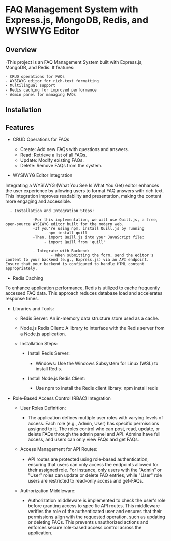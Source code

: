 # FAQ Management System with Express.js, MongoDB, Redis, and WYSIWYG Editor

## Overview

-This project is an FAQ Management System built with Express.js, MongoDB, and Redis. It features:

    - CRUD operations for FAQs
    - WYSIWYG editor for rich-text formatting
    - Multilingual support
    - Redis caching for improved performance
    - Admin panel for managing FAQs

## Installation



## Features

- CRUD Operations for FAQs

    - Create: Add new FAQs with questions and answers.
    - Read: Retrieve a list of all FAQs.
    - Update: Modify existing FAQs.
    - Delete: Remove FAQs from the system.


-  WYSIWYG Editor Integration

Integrating a WYSIWYG (What You See Is What You Get) editor enhances the user experience by allowing users to format FAQ answers with rich text. This integration improves readability and presentation, making the content more engaging and accessible.

      - Installation and Integration Steps:
                
                -For this implementation, we will use Quill.js, a free, open-source WYSIWYG editor built for the modern web.
                -If you're using npm, install Quill.js by running
                     - npm install quill
                -Then, import Quill.js into your JavaScript file:
                     - import Quill from 'quill'
            
                - Integrate with Backend:
                        - When submitting the form, send the editor's content to your backend (e.g., Express.js) via an API endpoint.   Ensure that your backend is configured to handle HTML content appropriately.

- Redis Caching

To enhance application performance, Redis is utilized to cache frequently accessed FAQ data. This approach reduces database load and accelerates response times.

- Libraries and Tools:
   - Redis Server: An in-memory data structure store used as a cache.
   - Node.js Redis Client: A library to interface with the Redis server from a Node.js application.

    - Installation Steps:

       - Install Redis Server:

            - Windows: Use the Windows Subsystem for Linux (WSL) to install Redis.

        - Install Node.js Redis Client:

            - Use npm to install the Redis client library: npm install redis

- Role-Based Access Control (RBAC) Integration

    - User Roles Definition:

        - The application defines multiple user roles with varying levels of access. Each role (e.g., Admin, User) has specific permissions assigned to it. The roles control who can post, read, update, or delete FAQs through the admin panel and API. Admins have full access, and users can only view FAQs and get FAQs.

    - Access Management for API Routes:

        - API routes are protected using role-based authentication, ensuring that users can only access the endpoints allowed for their assigned role. For instance, only users with the "Admin" or "User" roles can update or delete FAQ entries, while "User" role users are restricted to read-only access and get-FAQs.

    - Authorization Middleware:

        - Authorization middleware is implemented to check the user's role before granting access to specific API routes. This middleware verifies the role of the authenticated user and ensures that their permissions align with the requested operation, such as updating or deleting FAQs. This prevents unauthorized actions and enforces secure role-based access control across the application.
    

